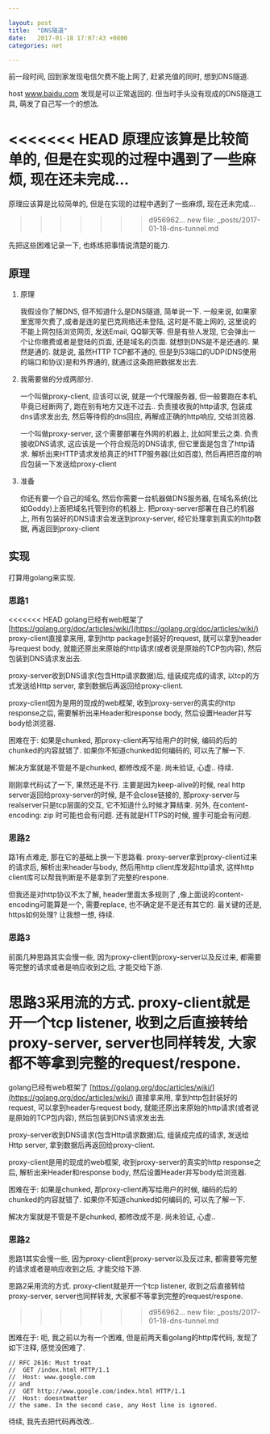 ```yaml
---

layout: post
title:  "DNS隧道"
date:   2017-01-18 17:07:43 +0800
categories: net

---
```


前一段时间, 回到家发现电信欠费不能上网了, 赶紧充值的同时, 想到DNS隧道.

host www.baidu.com 发现是可以正常返回的. 但当时手头没有现成的DNS隧道工具, 萌发了自己写一个的想法.

<<<<<<< HEAD
原理应该算是比较简单的, 但是在实现的过程中遇到了一些麻烦, 现在还未完成...
=======
原理应该算是比较简单的, 但是在实现的过程中遇到了一些麻烦, 现在还未完成... 
>>>>>>> d956962... new file:   _posts/2017-01-18-dns-tunnel.md

先把这些困难记录一下, 也练练把事情说清楚的能力.

<!--more-->

## 原理

1. 原理

    我假设你了解DNS, 但不知道什么是DNS隧道, 简单说一下. 一般来说, 如果家里宽带欠费了,或者是连的星巴克网络还未登陆, 这时是不能上网的, 这里说的不能上网包括浏览网页, 发送Email, QQ聊天等. 但是有些人发现, 它会弹出一个让你缴费或者是登陆的页面, 还是域名的页面. 就想到DNS是不是还通的. 果然是通的. 就是说, 虽然HTTP TCP都不通的, 但是到53端口的UDP(DNS使用的端口和协议)是和外界通的, 就通过这条跑把数据发出去.

2. 我需要做的分成两部分.

    一个叫做proxy-client, 应该可以说, 就是一个代理服务器, 但一般要跑在本机, 毕竟已经断网了, 跑在别有地方又连不过去.. 负责接收我的http请求, 包装成dns请求发出去, 然后等待假的dns回应, 再解成正确的http响应, 交给浏览器.

    一个叫做proxy-server, 这个需要部署在外网的机器上, 比如阿里云之类. 负责接收DNS请求, 这应该是一个符合规范的DNS请求, 但它里面是包含了http请求. 解析出来HTTP请求发给真正的HTTP服务器(比如百度), 然后再把百度的响应包装一下发送给proxy-client

3. 准备

    你还有要一个自己的域名, 然后你需要一台机器做DNS服务器, 在域名系统(比如Goddy)上面把域名托管到你的机器上. 把proxy-server部署在自己的机器上, 所有包装好的DNS请求会发送到proxy-server, 经它处理拿到真实的http数据, 再返回到proxy-client

## 实现

打算用golang来实现.

### 思路1

<<<<<<< HEAD
golang已经有web框架了 [https://golang.org/doc/articles/wiki/](https://golang.org/doc/articles/wiki/)  proxy-client直接拿来用, 拿到http package封装好的request, 就可以拿到header与request body, 就能还原出来原始的http请求(或者说是原始的TCP包内容), 然后包装到DNS请求发出去.

proxy-server收到DNS请求(包含Http请求数据)后, 组装成完成的请求, 以tcp的方式发送给Http server, 拿到数据后再返回给proxy-client.

proxy-client因为是用的现成的web框架, 收到proxy-server的真实的http response之后, 需要解析出来Header和response body, 然后设置Header并写body给浏览器.

困难在于: 如果是chunked, 那proxy-client再写给用户的时候, 编码的后的chunked的内容就错了. 如果你不知道chunked如何编码的, 可以先了解一下.

解决方案就是不管是不是chunked, 都修改成不是. 尚未验证, 心虚.. 待续.

刚刚拿代码试了一下, 果然还是不行. 主要是因为keep-alive的时候, real http server返回给proxy-server的时候, 是不会close链接的, 那proxy-server与realserver只是tcp层面的交互, 它不知道什么时候才算结束.
另外, 在content-encoding: zip 时可能也会有问题.
还有就是HTTPS的时候, 握手可能会有问题.

### 思路2

路1有点难走, 那在它的基础上换一下思路看. proxy-server拿到proxy-client过来的请求后, 解析出来header与body, 然后用http client库发起http请求, 这样http client库可以帮我判断是不是拿到了完整的respone.

但我还是对http协议不太了解, header里面太多规则了 ,像上面说的content-encoding可能算是一个, 需要replace, 也不确定是不是还有其它的. 最关键的还是, https如何处理? 让我想一想, 待续.

### 思路3

前面几种思路其实会慢一些, 因为proxy-client到proxy-server以及反过来, 都需要等完整的请求或者是响应收到之后, 才能交给下游.

思路3采用流的方式. proxy-client就是开一个tcp listener, 收到之后直接转给proxy-server, server也同样转发, 大家都不等拿到完整的request/respone.
=======
golang已经有web框架了 [https://golang.org/doc/articles/wiki/](https://golang.org/doc/articles/wiki/)  直接拿来用, 拿到http包封装好的request, 可以拿到header与request body, 就能还原出来原始的http请求(或者说是原始的TCP包内容), 然后包装到DNS请求发出去.

proxy-server收到DNS请求(包含Http请求数据)后, 组装成完成的请求, 发送给Http server, 拿到数据后再返回给proxy-client.

proxy-client是用的现成的web框架, 收到proxy-server的真实的http response之后, 解析出来Header和response body, 然后设置Header并写body给浏览器.

困难在于: 如果是chunked, 那proxy-client再写给用户的时候, 编码的后的chunked的内容就错了. 如果你不知道chunked如何编码的, 可以先了解一下.

解决方案就是不管是不是chunked, 都修改成不是. 尚未验证, 心虚..

### 思路2

思路1其实会慢一些, 因为proxy-client到proxy-server以及反过来, 都需要等完整的请求或者是响应收到之后, 才能交给下游.

思路2采用流的方式. proxy-client就是开一个tcp listener, 收到之后直接转给proxy-server, server也同样转发, 大家都不等拿到完整的request/respone.
>>>>>>> d956962... new file:   _posts/2017-01-18-dns-tunnel.md

困难在于: 呃, 我之前以为有一个困难, 但是前两天看golang的http库代码, 发现了如下注释, 感觉没困难了.

	// RFC 2616: Must treat
	//	GET /index.html HTTP/1.1
	//	Host: www.google.com
	// and
	//	GET http://www.google.com/index.html HTTP/1.1
	//	Host: doesntmatter
	// the same. In the second case, any Host line is ignored.

待续, 我先去把代码再改改..
